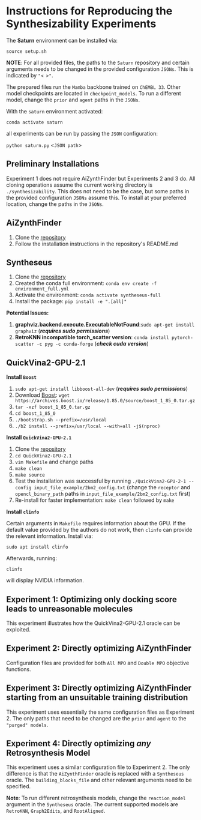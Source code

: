# Instructions for Reproducing the Synthesizability Experiments 

The **Saturn** environment can be installed via:

`source setup.sh`

**NOTE**: For all provided files, the paths to the `Saturn` repository and certain arguments needs to be changed in the provided configuration `JSONs`. This is indicated by `"< >"`.

The prepared files run the `Mamba` backbone trained on `ChEMBL 33`. Other model checkpoints are located in `checkpoint_models`. To run a different model, change the `prior` and `agent` paths in the `JSONs`.

With the `saturn` environment activated:

`conda activate saturn`

all experiments can be run by passing the `JSON` configuration: 

`python saturn.py` <`JSON path`>

Preliminary Installations
-------------------------

Experiment 1 does not require AiZynthFinder but Experiments 2 and 3 do. All cloning operations assume the current working directory is `./synthesizability`. This does not need to be the case, but some paths in the provided configuration `JSONs` assume this. To install at your preferred location, change the paths in the `JSONs`.

AiZynthFinder
-------------
1. Clone the [repository](https://github.com/MolecularAI/aizynthfinder)
2. Follow the installation instructions in the repository's README.md


Syntheseus
-------------
1. Clone the [repository](https://github.com/microsoft/syntheseus)
2. Created the conda full environment: `conda env create -f environment_full.yml`
3. Activate the environment: `conda activate syntheseus-full`
4. Install the package: `pip install -e ".[all]"`

**Potential Issues:**
1. **graphviz.backend.execute.ExecutableNotFound**:`sudo apt-get install graphviz` (***requires sudo permissions***)
2. **RetroKNN incompatible torch_scatter version**: `conda install pytorch-scatter -c pyg -c conda-forge` (***check cuda version***)

QuickVina2-GPU-2.1
------------------
**Install `Boost`**
1. `sudo apt-get install libboost-all-dev` (***requires sudo permissions***)
2. Download [Boost](https://www.boost.org/users/history/version_1_85_0.html): `wget https://archives.boost.io/release/1.85.0/source/boost_1_85_0.tar.gz`
3. `tar -xzf boost_1_85_0.tar.gz`
4. `cd boost_1_85_0`
5. `./bootstrap.sh --prefix=/usr/local`
6. `./b2 install --prefix=/usr/local --with=all -j$(nproc)`

**Install `QuickVina2-GPU-2.1`**
1. Clone the [repository](https://github.com/DeltaGroupNJUPT/Vina-GPU-2.1)
2. `cd QuickVina2-GPU-2.1`
3. `vim Makefile` and change paths
4. `make clean`
5. `make source`
6. Test the installation was successful by running `./QuickVina2-GPU-2-1 --config input_file_example/2bm2_config.txt` (change the `receptor` and `opencl_binary_path` paths in `input_file_example/2bm2_config.txt` first)
7. Re-install for faster implementation: `make clean` followed by `make`

**Install `clinfo`**

Certain arguments in `Makefile` requires information about the GPU. If the default value provided by the authors do not work, then `clinfo` can provide the relevant information. Install via: 

`sudo apt install clinfo`

Afterwards, running:

`clinfo`

will display NVIDIA information.


Experiment 1: Optimizing only docking score leads to unreasonable molecules
---------------------------------------------------------------------------

This experiment illustrates how the QuickVina2-GPU-2.1 oracle can be exploited.


Experiment 2: Directly optimizing AiZynthFinder
-----------------------------------------------

Configuration files are provided for both `All MPO` and `Double MPO` objective functions.


Experiment 3: Directly optimizing AiZynthFinder starting from an unsuitable training distribution
--------------------------------------------------------------------------------------------------

This experiment uses essentially the same configuration files as Experiment 2. The only paths that need to be changed are the `prior` and `agent` to the `"purged" models`.


Experiment 4: Directly optimizing *any* Retrosynthesis Model
--------------------------------------------------------------------------------------------------

This experiment uses a similar configuration file to Experiment 2. The only difference is that the `AiZynthFinder` oracle is replaced with a `Syntheseus` oracle. The `building_blocks_file` and other relevant arguments need to be specified.

**Note**: To run different retrosynthesis models, change the `reaction_model` argument in the `Syntheseus` oracle. The current supported models are `RetroKNN`, `Graph2Edits`, and `RootAligned`.
